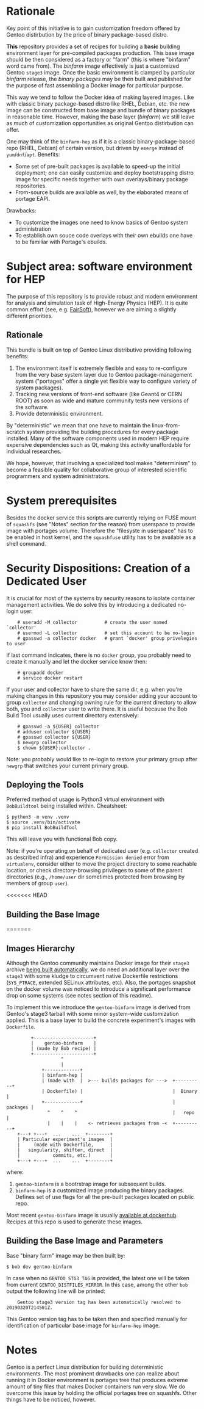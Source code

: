 # Rationale

Key point of this initiative is to gain customization freedom offered by Gentoo
distirbution by the price of binary package-based distro. 

**This** repository provides a set of recipes for building a **basic** building
environment layer for pre-compiled packages production. This base image should
be then considered as a factory or "farm" (this is where "binfarm" word
came from). The _binfarm_ image effectively is just a customized
Gentoo `stage3` image. Once the basic environment is clamped by particular
_binfarm_ release, the _binary packages_ may be then built and published for
the purpose of fast assembling a Docker image for particular purpose.

This way we tend to follow the Docker idea of making layered images. Like with
classic binary package-based distro like RHEL, Debian, etc. the new image
can be constructed from base image and bundle of binary packages in reasonable
time. However, making the base layer (_binfarm_) we still leave as much of
customization opportunities as original Gentoo distirbution can offer.

One may think of the `binfarm-hep` as if it is a classic binary-package-based
repo (RHEL, Debian) of certain version, but driven by `emerge` instead of
`yum`/`dnf`/`apt`. Benefits:

* Some set of pre-built packages is available to speed-up the initial
deployment; one can easily customize and deploy bootstrapping distro image
for specific needs together with own overlays/binary package repositories.
* From-source builds are available as well, by the elaborated means of portage
EAPI.

Drawbacks:

* To customize the images one need to know basics of Gentoo system
administration
* To establish own souce code overlays with their own ebuilds one have to
be familiar with Portage's ebuilds.

# Subject area: software environment for HEP

The purpose of this repository is to provide robust and modern environment for
analysis and simulation task of High-Energy Physics (HEP). It is quite common
effort (see, e.g. [FairSoft](https://github.com/FairRootGroup/FairSoft)),
however we are aiming a slightly different priorities.

## Rationale

This bundle is built on top of Gentoo Linux distributive providing following
benefits:
1. The environment itself is extremely flexible and easy to re-configure from
the very base system layer due to Gentoo package-management system ("portages"
offer a single yet flexible way to configure variety of system packages).
2. Tracking new versions of front-end software (like Geant4 or CERN ROOT) as
soon as wide and mature community tests new versions of the software.
3. Provide deterministic environment.

By "deterministic" we mean that one have to maintain the linux-from-scratch
system providing the building procedures for every package
installed. Many of the software components used in modern HEP require
expensive dependencies such as Qt, making this activity unaffordable for
individual researches.

We hope, however, that involving a specialized tool makes "determinism" to
become a feasible quality for collaborative group of interested scientific
programmers and system administrators.

# System prerequisites

Besides the docker service this scripts are currently relying on FUSE mount
of `squashfs` (see "Notes" section for the reason) from userspace to provide
image with portages volume. Therefore the "filesyste in userspace" has to be
enabled in host kernel, and the `squashfuse` utility has to be available as
a shell command.

# Security Dispositions: Creation of a Dedicated User

It is crucial for most of the systems by security reasons to isolate container
management activities. We do solve this by introducing a dedicated no-login
user:

        # useradd -M collector          # create the user named `collector'
        # usermod -L collector          # set this account to be no-login
        # gpasswd -a collector docker   # grant `docker' group privelegies to user

If last command indicates, there is no `docker` group, you probably need to
create it manually and let the docker service know then:

        # groupadd docker
        # service docker restart

If your user and collector have to share the same dir, e.g. when you're making
changes in this repository you may consider adding your account to group
`collector` and changing owning rule for the current directory to allow both,
you and `collector` user to write there. It is useful because the Bob Build
Tool usually uses current directory extensively:

        # gpasswd -a ${USER} collector
        # adduser collector ${USER}
        # gpasswd collector ${USER}
        $ newgrp collector
        $ chown ${USER}:collector .

Note: you probably would like to re-login to restore your primary group after
`newgrp` that switches your current primary group.

## Deploying the Tools

Preferred method of usage is Python3 virtual environment with `BobBuildtool`
being installed within. Cheatsheet:

    $ python3 -m venv .venv
    $ source .venv/bin/activate
    $ pip install BobBuildTool

This will leave you with functional Bob copy.

Note: if you're operating on behalf of dedicated user (e.g. `collector` created
as described infra) and experience `Permission denied` error from `virtualenv`,
consider either to move the project directory to some reachable location, or
check directory-browsing privileges to some of the parent directories (e.g.,
`/home/user` dir sometimes protected from browsing by members of group `user`).

<<<<<<< HEAD
## Building the Base Image
=======
## Images Hierarchy

Although the Gentoo community maintains Docker image for their `stage3` archive
[being built automatically](https://github.com/gentoo/gentoo-docker-images),
we do need an additional layer over the `stage3` with some kludge to circumvent
native Dockerfile restrictions (`SYS_PTRACE`, extended SELinux attributes, etc).
Also, the portages snapshot on the docker volume was noticed to introduce a
significant performance drop on some systems (see notes section of this readme).

To implement this we introduce the `gentoo-binfarm` image is derived from
Gentoo's stage3 tarball with some minor system-wide customization applied.
This is a base layer to build the concrete experiment's images
with `Dockerfile`.

             +----------------------+
             |    gentoo-binfarm    |
             | (made by Bob recipe) |
             +----------------------+
                        ^
                        |
                 +-------------+
                 | binfarm-hep |
                 | (made with  |  >--- builds packages for --->  +----------+
                 | Dockerfile) |                                 |  Binary  |
                 +-------------+                                 | packages |
                   ^    ^    ^                                   |   repo   |
                   |    |    |    <- retrieves packages from -<  +----------+
        +---+ +---+  ...    ...  +--------+
        | Particular experiment's images  |
        |     (made with Dockerfile,      |
        |   singularity, shifter, direct  |
        |            commits, etc.)       |
        +---+ +---+  ...    ...  +--------+

where:

1. `gentoo-binfarm` is a bootrstrap image for subsequent builds.
2. `binfarm-hep` is a customized image producing the binary packages. Defines
set of use flags for all the pre-built packages located on public repo.

Most recent `gentoo-binfarm` image is usually
[available at dockerhub](https://hub.docker.com/r/crankone/hepfarm). Recipes at
this repo is used to generate these images.

## Building the Base Image and Parameters

Base "binary farm" image may be then built by:

    $ bob dev gentoo-binfarm

In case when no `GENTOO_STG3_TAG` is provided, the latest one will be taken
from current `GENTOO_DISTFILES_MIRROR`. In this case, among the other `bob`
output the following line will be printed:

        Gentoo stage3 version tag has been automatically resolved to 20190320T214501Z.

This Gentoo version tag has to be taken then and specified manually for
identification of particular base image for `binfarm-hep` image.

# Notes

Gentoo is a perfect Linux distribution for building deterministic environments.
The most prominent drawbacks one can realize about running it in Docker
environment is portages tree that produces extreme amount of tiny files that
makes Docker containers run very slow. We do overcome this issue by holding
the official portages tree on squashfs. Other things have to be noticed,
however.

